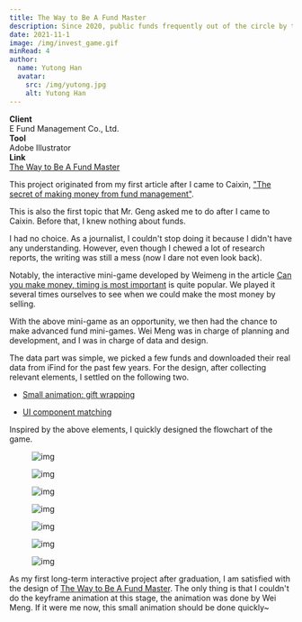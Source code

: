 ```yaml
---
title: The Way to Be A Fund Master
description: Since 2020, public funds frequently out of the circle by the hot debate. In the ever-changing market, how to achieve stable earnings?
date: 2021-11-1
image: /img/invest_game.gif
minRead: 4
author:
  name: Yutong Han
  avatar:
    src: /img/yutong.jpg
    alt: Yutong Han
---
```

<div class="grid grid-cols-2 gap-4">
  <div class="bg-blue-50 rounded-lg p-4">
    <strong>Client</strong><br>
    E Fund Management Co., Ltd.
  </div>
  <div class="bg-blue-50 rounded-lg p-4">
    <strong>Tool</strong><br>
    Adobe Illustrator
  </div>
    <div class="bg-blue-50 rounded-lg p-4">
    <strong>Link</strong><br>
    <a href="https://datanews.caixin.com/interactive/2021/invest-game1/" target="_blank" class="text-blue-600">
      The Way to Be A Fund Master
    </a>
  </div>
</div>

This project originated from my first article after I came to Caixin, ["The secret of making money from fund management"](https://datanews.caixin.com/2021-03-03/101670174.html).

This is also the first topic that Mr. Geng asked me to do after I came to Caixin. Before that, I knew nothing about funds.

I had no choice. As a journalist, I couldn't stop doing it because I didn't have any understanding. However, even though I chewed a lot of research reports, the writing was still a mess (now I dare not even look back).

Notably, the interactive mini-game developed by Weimeng in the article [Can you make money, timing is most important](https://datanews.caixin.com/interactive/2021/iframe/fund/) is quite popular. We played it several times ourselves to see when we could make the most money by selling.

With the above mini-game as an opportunity, we then had the chance to make advanced fund mini-games. Wei Meng was in charge of planning and development, and I was in charge of data and design.

The data part was simple, we picked a few funds and downloaded their real data from iFind for the past few years. For the design, after collecting relevant elements, I settled on the following two.

- [Small animation: gift wrapping](https://i.pinimg.com/originals/26/13/15/261315be087ea3772ffca8b63fe64e76.gif)

- [UI component matching](https://showcase.overlay-tech.com/project/e7b3f4a2-df1f-4581-8e72-94ded7dda88b/components)

Inspired by the above elements, I quickly designed the flowchart of the game.

<figure class="blog-img-container">
  <img src="/img/projects/invest/1.jpg" class="blog-img-small" alt="img" loading="lazy" />
</figure>

<figure class="blog-img-container">
  <img src="/img/projects/invest/2.jpg" class="blog-img-small" alt="img" loading="lazy" />
</figure>

<figure class="blog-img-container">
  <img src="/img/projects/invest/3.jpg" class="blog-img-small" alt="img" loading="lazy" />
</figure>

<figure class="blog-img-container">
  <img src="/img/projects/invest/4.jpg" class="blog-img-small" alt="img" loading="lazy" />
</figure>

<figure class="blog-img-container">
  <img src="/img/projects/invest/5.jpg" class="blog-img-small" alt="img" loading="lazy" />
</figure>

<figure class="blog-img-container">
  <img src="/img/projects/invest/6.jpg" class="blog-img-small" alt="img" loading="lazy" />
</figure>

<figure class="blog-img-container">
  <img src="/img/projects/invest/7.jpg" class="blog-img-small" alt="img" loading="lazy" />
</figure>

As my first long-term interactive project after graduation, I am satisfied with the design of [The Way to Be A Fund Master](https://datanews.caixin.com/interactive/2021/invest-game1/). The only thing is that I couldn't do the keyframe animation at this stage, the animation was done by Wei Meng. If it were me now, this small animation should be done quickly~